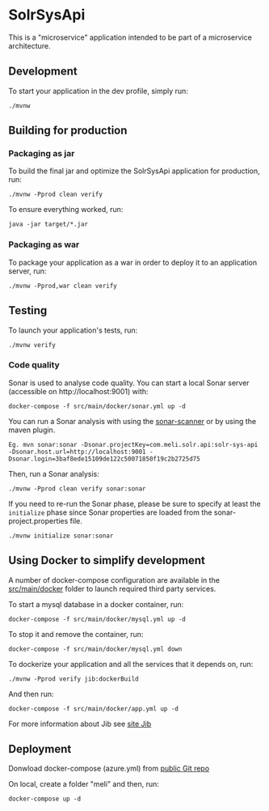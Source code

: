 # SolrSysApi

This is a "microservice" application intended to be part of a microservice architecture.


## Development

To start your application in the dev profile, simply run:

    ./mvnw

## Building for production

### Packaging as jar

To build the final jar and optimize the SolrSysApi application for production, run:

    ./mvnw -Pprod clean verify

To ensure everything worked, run:

    java -jar target/*.jar

### Packaging as war

To package your application as a war in order to deploy it to an application server, run:

    ./mvnw -Pprod,war clean verify

## Testing

To launch your application's tests, run:

    ./mvnw verify


### Code quality

Sonar is used to analyse code quality. You can start a local Sonar server (accessible on http://localhost:9001) with:

```
docker-compose -f src/main/docker/sonar.yml up -d
```

You can run a Sonar analysis with using the [sonar-scanner](https://docs.sonarqube.org/display/SCAN/Analyzing+with+SonarQube+Scanner) or by using the maven plugin.

```
Eg. mvn sonar:sonar -Dsonar.projectKey=com.meli.solr.api:solr-sys-api -Dsonar.host.url=http://localhost:9001 -Dsonar.login=3baf8ede15109de122c50071850f19c2b2725d75
```

Then, run a Sonar analysis:

```
./mvnw -Pprod clean verify sonar:sonar
```

If you need to re-run the Sonar phase, please be sure to specify at least the `initialize` phase since Sonar properties are loaded from the sonar-project.properties file.

```
./mvnw initialize sonar:sonar
```

## Using Docker to simplify development

A number of docker-compose configuration are available in the [src/main/docker](src/main/docker) folder to launch required third party services.

To start a mysql database in a docker container, run:

    docker-compose -f src/main/docker/mysql.yml up -d

To stop it and remove the container, run:

    docker-compose -f src/main/docker/mysql.yml down

To dockerize your application and all the services that it depends on, run:

    ./mvnw -Pprod verify jib:dockerBuild
    
And then run:

    docker-compose -f src/main/docker/app.yml up -d
    
For more information about Jib see [site Jib][]    
    
## Deployment

Donwload docker-compose (azure.yml) from [public Git repo][]
    
On local, create a folder "meli" and then, run:

	docker-compose up -d    
    
[site Jib]: https://github.com/GoogleContainerTools/jib/tree/master/jib-maven-plugin

[public Git repo]: https://github.com/pbalegno/meli-api/blob/master/src/main/docker/azure.yml
   
